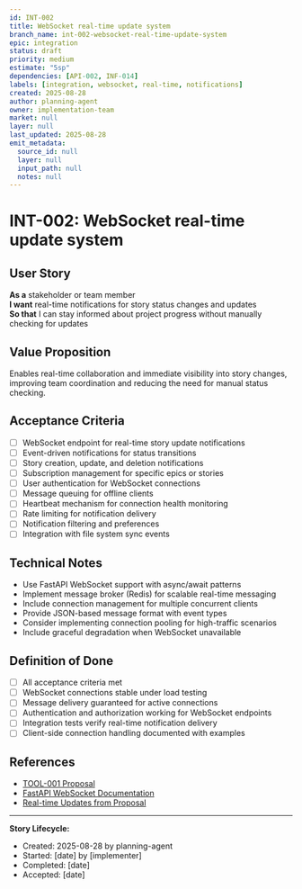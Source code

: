 ```yaml
---
id: INT-002
title: WebSocket real-time update system
branch_name: int-002-websocket-real-time-update-system
epic: integration
status: draft
priority: medium
estimate: "5sp"
dependencies: [API-002, INF-014]
labels: [integration, websocket, real-time, notifications]
created: 2025-08-28
author: planning-agent
owner: implementation-team
market: null
layer: null
last_updated: 2025-08-28
emit_metadata:
  source_id: null
  layer: null
  input_path: null
  notes: null
---
```


# INT-002: WebSocket real-time update system

## User Story
**As a** stakeholder or team member  
**I want** real-time notifications for story status changes and updates  
**So that** I can stay informed about project progress without manually checking for updates

## Value Proposition
Enables real-time collaboration and immediate visibility into story changes, improving team coordination and reducing the need for manual status checking.

## Acceptance Criteria
- [ ] WebSocket endpoint for real-time story update notifications
- [ ] Event-driven notifications for status transitions
- [ ] Story creation, update, and deletion notifications
- [ ] Subscription management for specific epics or stories
- [ ] User authentication for WebSocket connections
- [ ] Message queuing for offline clients
- [ ] Heartbeat mechanism for connection health monitoring
- [ ] Rate limiting for notification delivery
- [ ] Notification filtering and preferences
- [ ] Integration with file system sync events

## Technical Notes
- Use FastAPI WebSocket support with async/await patterns
- Implement message broker (Redis) for scalable real-time messaging
- Include connection management for multiple concurrent clients
- Provide JSON-based message format with event types
- Consider implementing connection pooling for high-traffic scenarios
- Include graceful degradation when WebSocket unavailable

## Definition of Done
- [ ] All acceptance criteria met
- [ ] WebSocket connections stable under load testing
- [ ] Message delivery guaranteed for active connections
- [ ] Authentication and authorization working for WebSocket endpoints
- [ ] Integration tests verify real-time notification delivery
- [ ] Client-side connection handling documented with examples

## References
- [TOOL-001 Proposal](../../proposals/TOOL-001-dockerized-story-workflow-api.md)
- [FastAPI WebSocket Documentation](https://fastapi.tiangolo.com/advanced/websockets/)
- [Real-time Updates from Proposal](../../proposals/TOOL-001-dockerized-story-workflow-api.md#key-features)

---
**Story Lifecycle:**
- Created: 2025-08-28 by planning-agent
- Started: [date] by [implementer]  
- Completed: [date]
- Accepted: [date]